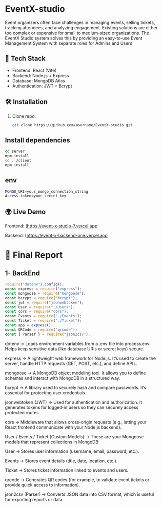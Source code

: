 # EventX-studio
Event organizers often face challenges in managing events, selling tickets, tracking attendees, and analyzing engagement. Existing solutions are either too complex or expensive for small to medium-sized organizations.  The EventX Studio system solves this by providing an easy-to-use Event Management System with separate roles for Admins and Users


## 🚀 Tech Stack
- Frontend: React (Vite)
- Backend: Node.js + Express
- Database: MongoDB Atlas
- Authentication: JWT + Bcrypt

## 🛠️ Installation
1. Clone repo:
   ```bash
   git clone https://github.com/username/EventX-studio.git
   ```

## Install dependencies
```bash
cd server
npm install
cd ../client
npm install
```

## env
```bash
MONGO_URI=your_mongo_connection_string
Access-token=your_secret_key
```

## 🌍 Live Demo

Frontend: (https://event-x-studio-7.vercel.app

Backend: (https://event-x-backend-one.vercel.app

# 📑 Final Report

1- BackEnd
-
   ```js
require("dotenv").config();
const express = require("express");
const mongoose = require("mongoose");
const bcrypt = require("bcrypt");
const jwt = require("jsonwebtoken");
const User = require("./Users");
const cors = require("cors");
const Events = require("./Events");
const Ticket = require("./Ticket");
const app = express();
const QRCode = require("qrcode");
const { Parser } = require("json2csv");
```
dotenv → Loads environment variables from a .env file into process.env. Helps keep sensitive data (like database URIs or secret keys) secure.

express → A lightweight web framework for Node.js. It’s used to create the server, handle HTTP requests (GET, POST, etc.), and define APIs.

mongoose → A MongoDB object modeling tool. It allows you to define schemas and interact with MongoDB in a structured way.

bcrypt → A library used to securely hash and compare passwords. It’s essential for protecting user credentials.

jsonwebtoken (JWT) → Used for authentication and authorization. It generates tokens for logged-in users so they can securely access protected routes.

cors → Middleware that allows cross-origin requests (e.g., letting your React frontend communicate with your Node.js backend).

User / Events / Ticket (Custom Models) → These are your Mongoose models that represent collections in MongoDB:

User → Stores user information (username, email, password, etc.).

Events → Stores event details (title, date, location, etc.).

Ticket → Stores ticket information linked to events and users.

qrcode → Generates QR codes (for example, to validate event tickets or provide quick access to information).

json2csv (Parser) → Converts JSON data into CSV format, which is useful for exporting reports or data




